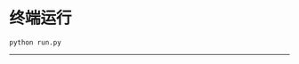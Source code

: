 # 终端运行

```shell
python run.py
```
**************************************************************************************************************************************************************************************************************************************************************************************************************